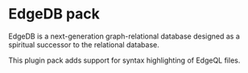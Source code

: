 # EdgeDB pack

EdgeDB is a next-generation graph-relational database designed as a spiritual successor to the relational database.

This plugin pack adds support for syntax highlighting of EdgeQL files.
